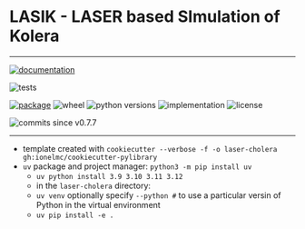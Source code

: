 # LASIK - LASER based SImulation of Kolera

-----

[![documentation](https://readthedocs.org/projects/laser-cholera/badge/?style=flat)](https://docs.idmod.org/projects/laser-cholera/en/latest/)

![tests](https://github.com/InstituteforDiseaseModeling/laser-cholera/actions/workflows/github-actions.yml/badge.svg)

[![package](https://img.shields.io/pypi/v/laser-cholera.svg)](https://pypi.org/project/laser-cholera/)
![wheel](https://img.shields.io/pypi/wheel/laser-cholera.svg)
![python versions](https://img.shields.io/pypi/pyversions/laser-cholera)
![implementation](https://img.shields.io/pypi/implementation/laser-cholera.svg)
![license](https://img.shields.io/pypi/l/laser-cholera.svg)

![commits since v0.7.7](https://img.shields.io/github/commits-since/InstituteforDiseaseModeling/laser-cholera/v0.7.7.svg)

-----

- template created with `cookiecutter --verbose -f -o laser-cholera gh:ionelmc/cookiecutter-pylibrary`
- `uv` package and project manager: `python3 -m pip install uv`
  - `uv python install 3.9 3.10 3.11 3.12`
  - in the `laser-cholera` directory:
  - `uv venv` optionally specify `--python #` to use a particular versin of Python in the virtual environment
  - `uv pip install -e .`
